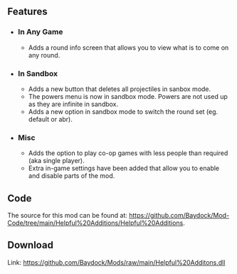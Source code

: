 ## Features

* ### In Any Game
  * Adds a round info screen that allows you to view what is to come on any round.

* ### In Sandbox
  * Adds a new button that deletes all projectiles in sanbox mode.
  * The powers menu is now in sandbox mode. Powers are not used up as they are infinite in sandbox.
  * Adds a new option in sandbox mode to switch the round set (eg. default or abr).

* ### Misc
  * Adds the option to play co-op games with less people than required (aka single player).
  * Extra in-game settings have been added that allow you to enable and disable parts of the mod.

## Code

The source for this mod can be found at: https://github.com/Baydock/Mod-Code/tree/main/Helpful%20Additions/Helpful%20Additions.

## Download

Link: https://github.com/Baydock/Mods/raw/main/Helpful%20Additons.dll
